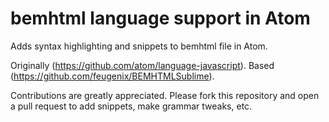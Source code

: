 # bemhtml language support in Atom

Adds syntax highlighting and snippets to bemhtml file in Atom.

Originally (https://github.com/atom/language-javascript).
Based (https://github.com/feugenix/BEMHTMLSublime).

Contributions are greatly appreciated. Please fork this repository and open a
pull request to add snippets, make grammar tweaks, etc.
